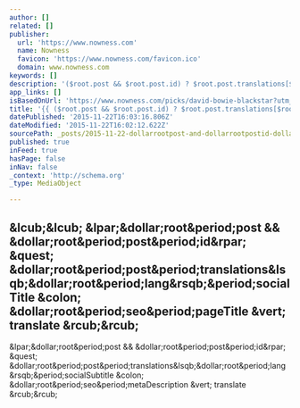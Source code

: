 ```yaml
---
author: []
related: []
publisher:
  url: 'https://www.nowness.com'
  name: Nowness
  favicon: 'https://www.nowness.com/favicon.ico'
  domain: www.nowness.com
keywords: []
description: '($root.post && $root.post.id) ? $root.post.translations[$root.lang].socialSubtitle : $root.seo.metaDescription | translate }}'
app_links: []
isBasedOnUrl: 'https://www.nowness.com/picks/david-bowie-blackstar?utm_source=FB&utm_medium=SM&utm_campaign=FB221115'
title: '{{ ($root.post && $root.post.id) ? $root.post.translations[$root.lang].socialTitle : $root.seo.pageTitle | translate }}'
datePublished: '2015-11-22T16:03:16.806Z'
dateModified: '2015-11-22T16:02:12.622Z'
sourcePath: _posts/2015-11-22-dollarrootpost-and-dollarrootpostid-dollarrootposttranslationsdollar.md
published: true
inFeed: true
hasPage: false
inNav: false
_context: 'http://schema.org'
_type: MediaObject

---
```

<article style=""><h1>&amp;lcub;&amp;lcub; &amp;lpar;&amp;dollar;root&amp;period;post &amp;&amp; &amp;dollar;root&amp;period;post&amp;period;id&amp;rpar; &amp;quest; &amp;dollar;root&amp;period;post&amp;period;translations&amp;lsqb;&amp;dollar;root&amp;period;lang&amp;rsqb;&amp;period;socialTitle &amp;colon; &amp;dollar;root&amp;period;seo&amp;period;pageTitle &amp;vert; translate &amp;rcub;&amp;rcub;</h1><p>&amp;lpar;&amp;dollar;root&amp;period;post &amp;&amp; &amp;dollar;root&amp;period;post&amp;period;id&amp;rpar; &amp;quest; &amp;dollar;root&amp;period;post&amp;period;translations&amp;lsqb;&amp;dollar;root&amp;period;lang&amp;rsqb;&amp;period;socialSubtitle &amp;colon; &amp;dollar;root&amp;period;seo&amp;period;metaDescription &amp;vert; translate &amp;rcub;&amp;rcub;</p></article>